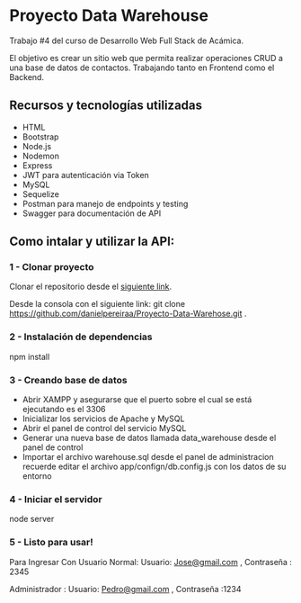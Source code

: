 # Proyecto Data Warehouse

Trabajo #4 del curso de Desarrollo Web Full Stack de Acámica.

El objetivo es crear un sitio web que permita realizar operaciones CRUD a una base de datos de contactos. Trabajando tanto en Frontend como el Backend.

## Recursos y tecnologías utilizadas

* HTML
* Bootstrap
* Node.js
* Nodemon
* Express
* JWT para autenticación via Token
* MySQL
* Sequelize
* Postman para manejo de endpoints y testing
* Swagger para documentación de API

## Como intalar y utilizar la API:

### 1 - Clonar proyecto
Clonar el repositorio desde el [siguiente link](https://github.com/danielpereiraa/Proyecto-Data-Warehose).

Desde la consola con el siguiente link:
git clone https://github.com/danielpereiraa/Proyecto-Data-Warehose.git .

### 2 - Instalación de dependencias
npm install

### 3 - Creando base de datos
* Abrir XAMPP y asegurarse que el puerto sobre el cual se está ejecutando es el 3306
* Inicializar los servicios de Apache y MySQL
* Abrir el panel de control del servicio MySQL
* Generar una nueva base de datos llamada data_warehouse desde el panel de control
* Importar el archivo warehouse.sql desde el panel de administracion recuerde editar el archivo app/confign/db.config.js con los datos de su entorno

### 4 - Iniciar el servidor
node server

### 5 - Listo para usar!
Para Ingresar Con Usuario Normal:
Usuario: Jose@gmail.com , Contraseña : 2345

Administrador :
Usuario: Pedro@gmail.com , Contraseña :1234